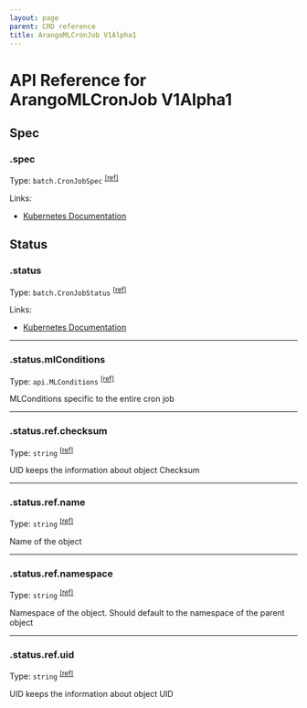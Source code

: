 ```yaml
---
layout: page
parent: CRD reference
title: ArangoMLCronJob V1Alpha1
---
```


# API Reference for ArangoMLCronJob V1Alpha1

## Spec

### .spec

Type: `batch.CronJobSpec` <sup>[\[ref\]](https://github.com/arangodb/kube-arangodb/blob/1.2.41/pkg/apis/ml/v1alpha1/cronjob_spec.go#L33)</sup>

Links:
* [Kubernetes Documentation](https://godoc.org/k8s.io/api/batch/v1#CronJobSpec)

## Status

### .status

Type: `batch.CronJobStatus` <sup>[\[ref\]](https://github.com/arangodb/kube-arangodb/blob/1.2.41/pkg/apis/ml/v1alpha1/cronjob_status.go#L37)</sup>

Links:
* [Kubernetes Documentation](https://godoc.org/k8s.io/api/batch/v1#CronJobStatus)

***

### .status.mlConditions

Type: `api.MLConditions` <sup>[\[ref\]](https://github.com/arangodb/kube-arangodb/blob/1.2.41/pkg/apis/ml/v1alpha1/cronjob_status.go#L33)</sup>

MLConditions specific to the entire cron job

***

### .status.ref.checksum

Type: `string` <sup>[\[ref\]](https://github.com/arangodb/kube-arangodb/blob/1.2.41/pkg/apis/shared/v1/object.go#L61)</sup>

UID keeps the information about object Checksum

***

### .status.ref.name

Type: `string` <sup>[\[ref\]](https://github.com/arangodb/kube-arangodb/blob/1.2.41/pkg/apis/shared/v1/object.go#L52)</sup>

Name of the object

***

### .status.ref.namespace

Type: `string` <sup>[\[ref\]](https://github.com/arangodb/kube-arangodb/blob/1.2.41/pkg/apis/shared/v1/object.go#L55)</sup>

Namespace of the object. Should default to the namespace of the parent object

***

### .status.ref.uid

Type: `string` <sup>[\[ref\]](https://github.com/arangodb/kube-arangodb/blob/1.2.41/pkg/apis/shared/v1/object.go#L58)</sup>

UID keeps the information about object UID

